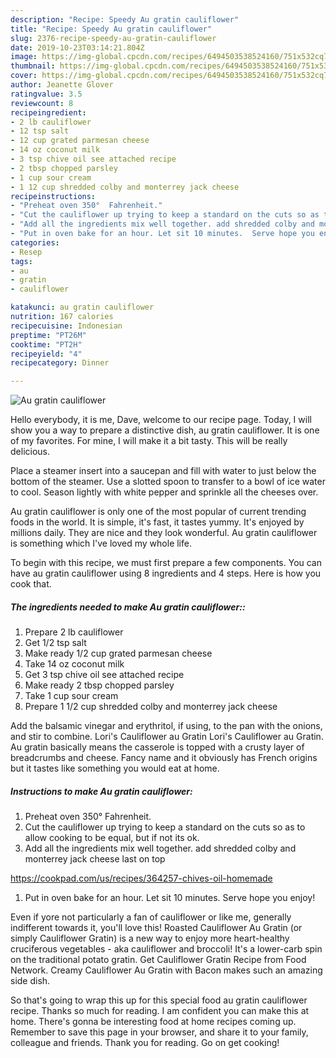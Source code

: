 ```yaml
---
description: "Recipe: Speedy Au gratin cauliflower"
title: "Recipe: Speedy Au gratin cauliflower"
slug: 2376-recipe-speedy-au-gratin-cauliflower
date: 2019-10-23T03:14:21.804Z
image: https://img-global.cpcdn.com/recipes/6494503538524160/751x532cq70/au-gratin-cauliflower-recipe-main-photo.jpg
thumbnail: https://img-global.cpcdn.com/recipes/6494503538524160/751x532cq70/au-gratin-cauliflower-recipe-main-photo.jpg
cover: https://img-global.cpcdn.com/recipes/6494503538524160/751x532cq70/au-gratin-cauliflower-recipe-main-photo.jpg
author: Jeanette Glover
ratingvalue: 3.5
reviewcount: 8
recipeingredient:
- 2 lb cauliflower
- 12 tsp salt
- 12 cup grated parmesan cheese
- 14 oz coconut milk
- 3 tsp chive oil see attached recipe
- 2 tbsp chopped parsley
- 1 cup sour cream
- 1 12 cup shredded colby and monterrey jack cheese
recipeinstructions:
- "Preheat oven 350°  Fahrenheit."
- "Cut the cauliflower up trying to keep a standard on the cuts so as to allow cooking to be equal, but if not its ok."
- "Add all the ingredients mix well together. add shredded colby and monterrey jack cheese last on top  https://cookpad.com/us/recipes/364257-chives-oil-homemade"
- "Put in oven bake for an hour. Let sit 10 minutes.  Serve hope you enjoy!"
categories:
- Resep
tags:
- au
- gratin
- cauliflower

katakunci: au gratin cauliflower
nutrition: 167 calories
recipecuisine: Indonesian
preptime: "PT26M"
cooktime: "PT2H"
recipeyield: "4"
recipecategory: Dinner

---
```



![Au gratin cauliflower](https://img-global.cpcdn.com/recipes/6494503538524160/751x532cq70/au-gratin-cauliflower-recipe-main-photo.jpg)

Hello everybody, it is me, Dave, welcome to our recipe page. Today, I will show you a way to prepare a distinctive dish, au gratin cauliflower. It is one of my favorites. For mine, I will make it a bit tasty. This will be really delicious.

Place a steamer insert into a saucepan and fill with water to just below the bottom of the steamer. Use a slotted spoon to transfer to a bowl of ice water to cool. Season lightly with white pepper and sprinkle all the cheeses over.

Au gratin cauliflower is only one of the most popular of current trending foods in the world. It is simple, it's fast, it tastes yummy. It's enjoyed by millions daily. They are nice and they look wonderful. Au gratin cauliflower is something which I've loved my whole life.


To begin with this recipe, we must first prepare a few components. You can have au gratin cauliflower using 8 ingredients and 4 steps. Here is how you cook that.

##### The ingredients needed to make Au gratin cauliflower::

1. Prepare 2 lb cauliflower
1. Get 1/2 tsp salt
1. Make ready 1/2 cup grated parmesan cheese
1. Take 14 oz coconut milk
1. Get 3 tsp chive oil see attached recipe
1. Make ready 2 tbsp chopped parsley
1. Take 1 cup sour cream
1. Prepare 1 1/2 cup shredded colby and monterrey jack cheese


Add the balsamic vinegar and erythritol, if using, to the pan with the onions, and stir to combine. Lori&#39;s Cauliflower au Gratin Lori&#39;s Cauliflower au Gratin. Au gratin basically means the casserole is topped with a crusty layer of breadcrumbs and cheese. Fancy name and it obviously has French origins but it tastes like something you would eat at home. 

##### Instructions to make Au gratin cauliflower:

1. Preheat oven 350°  Fahrenheit.
1. Cut the cauliflower up trying to keep a standard on the cuts so as to allow cooking to be equal, but if not its ok.
1. Add all the ingredients mix well together. add shredded colby and monterrey jack cheese last on top

https://cookpad.com/us/recipes/364257-chives-oil-homemade
1. Put in oven bake for an hour. Let sit 10 minutes.  Serve hope you enjoy!


Even if yore not particularly a fan of cauliflower or like me, generally indifferent towards it, you&#39;ll love this! Roasted Cauliflower Au Gratin (or simply Cauliflower Gratin) is a new way to enjoy more heart-healthy cruciferous vegetables - aka cauliflower and broccoli! It&#39;s a lower-carb spin on the traditional potato gratin. Get Cauliflower Gratin Recipe from Food Network. Creamy Cauliflower Au Gratin with Bacon makes such an amazing side dish. 

So that's going to wrap this up for this special food au gratin cauliflower recipe. Thanks so much for reading. I am confident you can make this at home. There's gonna be interesting food at home recipes coming up. Remember to save this page in your browser, and share it to your family, colleague and friends. Thank you for reading. Go on get cooking!
